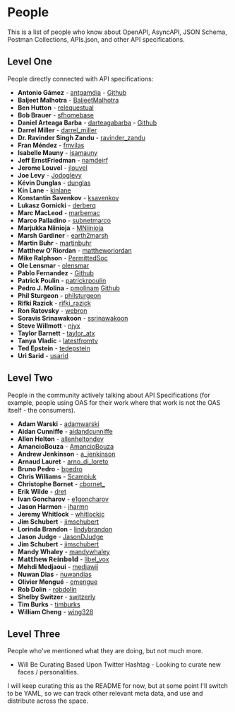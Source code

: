 # People
This is a list of people who know about OpenAPI, AsyncAPI, JSON Schema, Postman Collections, APIs.json, and other API specifications.

## Level One
People directly connected with API specifications:

- **Antonio Gámez** - [antgamdia](https://twitter.com/antgamdia) - [Github](https://github.com/antgamdia)
- **Baljeet Malhotra** - [BaljeetMalhotra](https://twitter.com/BaljeetMalhotra)
- **Ben Hutton** - [relequestual](https://twitter.com/relequestual)
- **Bob Brauer** - [sfhomebase](https://twitter.com/sfhomebase)
- **Daniel Arteaga Barba** - [darteagabarba](https://twitter.com/darteagabarba) - [Github](https://github.com/dani8art)
- **Darrel Miller** - [darrel_miller](https://twitter.com/darrel_miller)
- **Dr. Ravinder Singh Zandu** - [ravinder_zandu](https://twitter.com/ravinder_zandu)
- **Fran Méndez** - [fmvilas](https://twitter.com/fmvilas)
- **Isabelle Mauny** - [isamauny](https://twitter.com/isamauny)
- **Jeff ErnstFriedman** - [namdeirf](https://twitter.com/namdeirf)
- **Jerome Louvel** - [jlouvel](https://twitter.com/jlouvel)
- **Joe Levy** - [Jodoglevy](https://twitter.com/Jodoglevy)
- **Kévin Dunglas** - [dunglas](https://twitter.com/dunglas)
- **Kin Lane** - [kinlane](https://twitter.com/kinlane)
- **Konstantin Savenkov** - [ksavenkov](https://twitter.com/ksavenkov)
- **Lukasz Gornicki** - [derberq](https://twitter.com/derberq)
- **Marc MacLeod** - [marbemac](https://twitter.com/marbemac)
- **Marco Palladino** - [subnetmarco](https://twitter.com/subnetmarco)
- **Marjukka Niinioja** - [MNiinioja](https://twitter.com/MNiinioja)
- **Marsh Gardiner** - [earth2marsh](https://twitter.com/earth2marsh)
- **Martin Buhr** - [martinbuhr](https://twitter.com/martinbuhr)
- **Matthew O'Riordan** - [mattheworiordan](https://twitter.com/mattheworiordan)
- **Mike Ralphson** - [PermittedSoc](https://twitter.com/PermittedSoc)
- **Ole Lensmar** - [olensmar](https://twitter.com/olensmar)
- **Pablo Fernandez** - [Github](https://github.com/pafmon)
- **Patrick Poulin** - [patrickrpoulin](https://twitter.com/patrickrpoulin)
- **Pedro J. Molina** - [pmolinam](https://twitter.com/pmolinam) [Github](https://github.com/pjmolina)
- **Phil Sturgeon** - [philsturgeon](https://twitter.com/philsturgeon)
- **Rifki Razick** - [rifki_razick](https://twitter.com/rifki_razick)
- **Ron Ratovsky** - [webron](https://twitter.com/webron)
- **Soravis Srinawakoon** - [ssrinawakoon](https://twitter.com/ssrinawakoon)
- **Steve Willmott** - [njyx](https://twitter.com/njyx)
- **Taylor Barnett** - [taylor_atx](https://twitter.com/taylor_atx)
- **Tanya Vladic** - [latestfromtv](https://twitter.com/latestfromtv)
- **Ted Epstein** - [tedepstein](https://twitter.com/tedepstein)
- **Uri Sarid** - [usarid](https://twitter.com/usarid)

## Level Two
People in the community actively talking about API Specifications (for example, people using OAS for their work where that work is not the OAS itself - the consumers).

- **Adam Warski** - [adamwarski](https://twitter.com/adamwarski)
- **Aidan Cunniffe** - [aidandcunniffe](https://twitter.com/aidandcunniffe)
- **Allen Helton** - [allenheltondev](https://twitter.com/allenheltondev)
- **AmancioBouza** - [AmancioBouza](https://twitter.com/AmancioBouza)
- **Andrew Jenkinson** - [a_jenkinson](https://twitter.com/a_jenkinson)
- **Arnaud Lauret** - [arno_di_loreto](https://twitter.com/arno_di_loreto)
- **Bruno Pedro** - [bpedro](https://twitter.com/bpedro)
- **Chris Williams** - [Scampiuk](https://twitter.com/Scampiuk)
- **Christophe Bornet** - [cbornet_](https://twitter.com/cbornet_)
- **Erik Wilde** - [dret](https://twitter.com/dret)
- **Ivan Goncharov** - [e1goncharov](https://twitter.com/e1goncharov)
- **Jason Harmon** - [jharmn](https://twitter.com/jharmn)
- **Jeremy Whitlock** - [whitlockjc](https://twitter.com/whitlockjc)
- **Jim Schubert** - [jimschubert](https://twitter.com/jimschubert)
- **Lorinda Brandon** - [lindybrandon](https://twitter.com/lindybrandon)
- **Jason Judge** - [JasonDJudge](https://twitter.com/JasonDJudge)
- **Jim Schubert** - [jimschubert](https://twitter.com/jimschubert)
- **Mandy Whaley** - [mandywhaley](https://twitter.com/mandywhaley)
- **M𝕒𝕥𝕥𝕙𝕖𝕨 R𝕖𝕚𝕟𝕓𝕠𝕝𝕕** - [libel_vox](https://twitter.com/libel_vox)
- **Mehdi Medjaoui** - [medjawii](https://twitter.com/medjawii)
- **Nuwan Dias** - [nuwandias](https://twitter.com/nuwandias)
- **Olivier Mengué** - [omengue](https://twitter.com/omengue)
- **Rob Dolin** - [robdolin](https://twitter.com/robdolin)
- **Shelby Switzer** - [switzerly](https://twitter.com/switzerly)
- **Tim Burks** - [timburks](https://twitter.com/timburks)
- **William Cheng** - [wing328](https://twitter.com/wing328)

## Level Three
People who've mentioned what they are doing, but not much more.

- Will Be Curating Based Upon Twitter Hashtag - Looking to curate new faces / personalities.

I will keep curating this as the README for now, but at some point I'll switch to be YAML, so we can track other relevant meta data, and use and distribute across the space.
